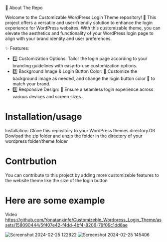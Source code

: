 🔑 About The Repo

Welcome to the Customizable WordPress Login Theme repository! 🎨 This project offers a versatile and user-friendly solution to enhance the login experience for WordPress websites. With this customizable theme, you can elevate the aesthetics and functionality of your WordPress login page to align with your brand identity and user preferences.

✨ Features:

+ 1️⃣ Customization Options: Tailor the login page according to your branding guidelines with easy-to-use customization options.
+ 2️⃣ Background Image & Login Button Color: 🌅 Customize the background image as needed, and change the login button color 🎨 to match your brand.
 + 3️⃣ Responsive Design: 📱 Ensure a seamless login experience across various devices and screen sizes.

# Installation/usage
Installation:
Clone this repository to your WordPress themes directory.OR
Dowload the zip folder and unzip the folder in the directory of your wordpress folder/theme folder 

# Contrbution
You can contribute to this project by adding more customizeble features to the website theme like the size of the login button 
# Here are some example
 Video 
https://github.com/Yonatankinfe/Customizeble_Wordpress_Login_Theme/assets/158090444/5f407e42-f4dd-4bf4-8206-79f09c1dd8ae

![Screenshot 2024-02-25 122822](https://github.com/Yonatankinfe/Customizeble_Wordpress_Login_Theme/assets/158090444/2f464d2d-3426-46a2-82af-a385d374c1aa)
![Screenshot 2024-02-25 145406](https://github.com/Yonatankinfe/Customizeble_Wordpress_Login_Theme/assets/158090444/4e7e2cc6-4ebc-4be9-be61-3a6289ca254d)
